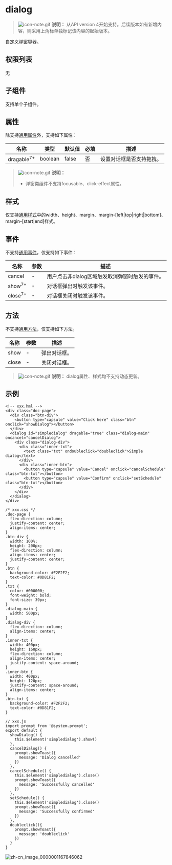 # dialog

> ![icon-note.gif](public_sys-resources/icon-note.gif) **说明：**
> 从API version 4开始支持。后续版本如有新增内容，则采用上角标单独标记该内容的起始版本。

自定义弹窗容器。

## 权限列表

无


## 子组件

支持单个子组件。


## 属性

除支持[通用属性](../arkui-js/js-components-common-attributes.md)外，支持如下属性：

| 名称 | 类型 | 默认值 | 必填 | 描述 |
| -------- | -------- | -------- | -------- | -------- |
| dragable<sup>7+</sup> | boolean | false | 否 | 设置对话框是否支持拖拽。 |

> ![icon-note.gif](public_sys-resources/icon-note.gif) **说明：**
>
> - 弹窗类组件不支持focusable、click-effect属性。


## 样式

仅支持[通用样式](../arkui-js/js-components-common-styles.md)中的width、height、margin、margin-[left|top|right|bottom]、margin-[start|end]样式。


## 事件

不支持[通用事件](../arkui-js/js-components-common-events.md)，仅支持如下事件：

| 名称 | 参数 | 描述 |
| -------- | -------- | -------- |
| cancel | - | 用户点击非dialog区域触发取消弹窗时触发的事件。 |
| show<sup>7+</sup> | - | 对话框弹出时触发该事件。 |
| close<sup>7+</sup> | - | 对话框关闭时触发该事件。 |


## 方法

不支持[通用方法](../arkui-js/js-components-common-methods.md)，仅支持如下方法。

| 名称 | 参数 | 描述 |
| -------- | -------- | -------- |
| show | - | 弹出对话框。 |
| close | - | 关闭对话框。 |

> ![icon-note.gif](public_sys-resources/icon-note.gif) **说明：**
> dialog属性、样式均不支持动态更新。


## 示例

```
<!-- xxx.hml -->
<div class="doc-page">
  <div class="btn-div">
    <button type="capsule" value="Click here" class="btn" onclick="showDialog"></button>
  </div>
  <dialog id="simpledialog" dragable="true" class="dialog-main" oncancel="cancelDialog">
    <div class="dialog-div">
      <div class="inner-txt">
        <text class="txt" ondoubleclick="doubleclick">Simple dialog</text>
      </div>
      <div class="inner-btn">
        <button type="capsule" value="Cancel" onclick="cancelSchedule" class="btn-txt"></button>
        <button type="capsule" value="Confirm" onclick="setSchedule" class="btn-txt"></button>
      </div>
    </div>
  </dialog>
</div>
```

```
/* xxx.css */
.doc-page {
  flex-direction: column;
  justify-content: center;
  align-items: center;
}
.btn-div {
  width: 100%;
  height: 200px;
  flex-direction: column;
  align-items: center;
  justify-content: center;
}
.btn {
  background-color: #F2F2F2;
  text-color: #0D81F2;
}
.txt {
  color: #000000;
  font-weight: bold;
  font-size: 39px;
}
.dialog-main {
  width: 500px;
}
.dialog-div {
  flex-direction: column;
  align-items: center;
}
.inner-txt {
  width: 400px;
  height: 160px;
  flex-direction: column;
  align-items: center;
  justify-content: space-around;
}
.inner-btn {
  width: 400px;
  height: 120px;
  justify-content: space-around;
  align-items: center;
}
.btn-txt {
  background-color: #F2F2F2;
  text-color: #0D81F2;
}
```

```
// xxx.js
import prompt from '@system.prompt';
export default {
  showDialog() {
    this.$element('simpledialog').show()
  },
  cancelDialog() {
    prompt.showToast({
      message: 'Dialog cancelled'
    })
  },
  cancelSchedule() {
    this.$element('simpledialog').close()
    prompt.showToast({
      message: 'Successfully cancelled'
    })
  },
  setSchedule() {
    this.$element('simpledialog').close()
    prompt.showToast({
      message: 'Successfully confirmed'
    })
  },
  doubleclick(){
    prompt.showToast({
      message: 'doubleclick'
    })
  }
}
```

![zh-cn_image_0000001167846062](figures/zh-cn_image_0000001167846062.gif)
